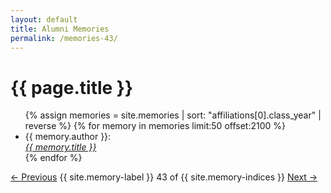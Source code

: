 ```yaml
---
layout: default
title: Alumni Memories
permalink: /memories-43/
---
```


<h1>{{ page.title }}</h1>

<ul>
  {% assign memories = site.memories | sort: "affiliations[0].class_year" | reverse %}
  {% for memory in memories limit:50 offset:2100 %}
    <li>
      {{ memory.author }}:<br><a href="{{ memory.url }}"><i>{{ memory.title }}</i></a>
    </li>
  {% endfor %}
</ul>

<nav class="memory-nav">
  <a href="/memories-42/" class="pill-nav prev">&larr; Previous</a>
  <span>{{ site.memory-label }} 43 of {{ site.memory-indices }}</span>
  <a href="/memories-44/" class="pill-nav next">Next &rarr;</a>
</nav>
